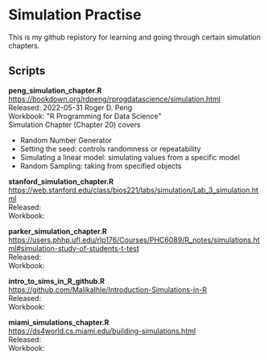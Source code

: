 # Simulation Practise 

This is my github repistory for learning and going through certain simulation chapters. 

## Scripts 

**__peng_simulation_chapter.R__**      
https://bookdown.org/rdpeng/rprogdatascience/simulation.html      
Released: 2022-05-31 Roger D. Peng     
Workbook: "R Programming for Data Science"     
Simulation Chapter (Chapter 20) covers   
- Random Number Generator
- Setting the seed: controls randomness or repeatability
- Simulating a linear model: simulating values from a specific model
- Random Sampling: taking from specified objects 

**__stanford_simulation_chapter.R__**       
https://web.stanford.edu/class/bios221/labs/simulation/Lab_3_simulation.html      
Released:     
Workbook:      


**__parker_simulation_chapter.R__**       
https://users.phhp.ufl.edu/rlp176/Courses/PHC6089/R_notes/simulations.html#simulation-study-of-students-t-test     
Released:          
Workbook:       

**__intro_to_sims_in_R_github.R__**     
https://github.com/MalikaIhle/Introduction-Simulations-in-R    
Released:               
Workbook:   

**__miami_simulations_chapter.R__**     
https://ds4world.cs.miami.edu/building-simulations.html     
Released:                     
Workbook:        

